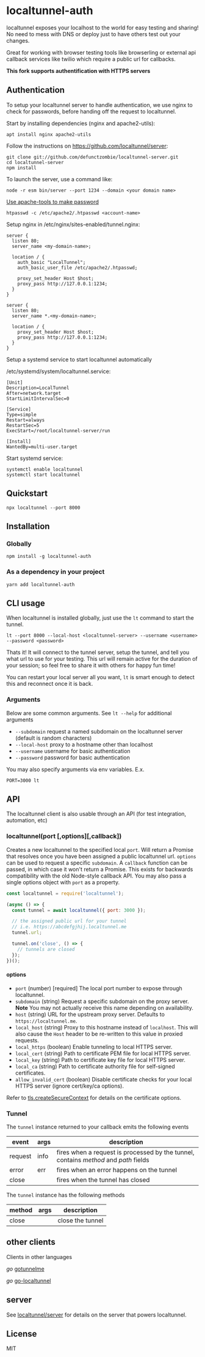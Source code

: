 # localtunnel-auth

localtunnel exposes your localhost to the world for easy testing and sharing! No need to mess with DNS or deploy just to have others test out your changes.

Great for working with browser testing tools like browserling or external api callback services like twilio which require a public url for callbacks.

__This fork supports authentification with HTTPS servers__

## Authentication

To setup your localtunnel server to handle authentication, we use nginx to check for passwords, before handing off the request to localtunnel.

Start by installing dependencies (nginx and apache2-utils):

```
apt install nginx apache2-utils
```

Follow the instructions on https://github.com/localtunnel/server:

```
git clone git://github.com/defunctzombie/localtunnel-server.git
cd localtunnel-server
npm install
```

To launch the server, use a command like:

```
node -r esm bin/server --port 1234 --domain <your domain name>
```

[Use apache-tools to make password](https://docs.nginx.com/nginx/admin-guide/security-controls/configuring-http-basic-authentication/)

```
htpasswd -c /etc/apache2/.htpasswd <account-name>
```

Setup nginx in /etc/nginx/sites-enabled/tunnel.nginx:

```
server {
  listen 80;
  server_name <my-domain-name>;

  location / {
    auth_basic "LocalTunnel";
    auth_basic_user_file /etc/apache2/.htpasswd;

    proxy_set_header Host $host;
    proxy_pass http://127.0.0.1:1234;
  }
}

server {
  listen 80;
  server_name *.<my-domain-name>;

  location / {
    proxy_set_header Host $host;
    proxy_pass http://127.0.0.1:1234;
  }
}
```

Setup a systemd service to start localtunnel automatically

/etc/systemd/system/localtunnel.service:

```
[Unit]
Description=LocalTunnel
After=network.target
StartLimitIntervalSec=0

[Service]
Type=simple
Restart=always
RestartSec=5
ExecStart=/root/localtunnel-server/run

[Install]
WantedBy=multi-user.target
```

Start systemd service:

```
systemctl enable localtunnel
systemctl start localtunnel
```


## Quickstart

```
npx localtunnel --port 8000
```

## Installation

### Globally

```
npm install -g localtunnel-auth
```

### As a dependency in your project

```
yarn add localtunnel-auth
```

## CLI usage

When localtunnel is installed globally, just use the `lt` command to start the tunnel.

```
lt --port 8000 --local-host <localtunnel-server> --username <username> --password <password>
```

Thats it! It will connect to the tunnel server, setup the tunnel, and tell you what url to use for your testing. This url will remain active for the duration of your session; so feel free to share it with others for happy fun time!

You can restart your local server all you want, `lt` is smart enough to detect this and reconnect once it is back.

### Arguments

Below are some common arguments. See `lt --help` for additional arguments

- `--subdomain` request a named subdomain on the localtunnel server (default is random characters)
- `--local-host` proxy to a hostname other than localhost
- `--username` username for basic authentication
- `--password` password for basic authentication

You may also specify arguments via env variables. E.x.

```
PORT=3000 lt
```

## API

The localtunnel client is also usable through an API (for test integration, automation, etc)

### localtunnel(port [,options][,callback])

Creates a new localtunnel to the specified local `port`. Will return a Promise that resolves once you have been assigned a public localtunnel url. `options` can be used to request a specific `subdomain`. A `callback` function can be passed, in which case it won't return a Promise. This exists for backwards compatibility with the old Node-style callback API. You may also pass a single options object with `port` as a property.

```js
const localtunnel = require('localtunnel');

(async () => {
  const tunnel = await localtunnel({ port: 3000 });

  // the assigned public url for your tunnel
  // i.e. https://abcdefgjhij.localtunnel.me
  tunnel.url;

  tunnel.on('close', () => {
    // tunnels are closed
  });
})();
```

#### options

- `port` (number) [required] The local port number to expose through localtunnel.
- `subdomain` (string) Request a specific subdomain on the proxy server. **Note** You may not actually receive this name depending on availability.
- `host` (string) URL for the upstream proxy server. Defaults to `https://localtunnel.me`.
- `local_host` (string) Proxy to this hostname instead of `localhost`. This will also cause the `Host` header to be re-written to this value in proxied requests.
- `local_https` (boolean) Enable tunneling to local HTTPS server.
- `local_cert` (string) Path to certificate PEM file for local HTTPS server.
- `local_key` (string) Path to certificate key file for local HTTPS server.
- `local_ca` (string) Path to certificate authority file for self-signed certificates.
- `allow_invalid_cert` (boolean) Disable certificate checks for your local HTTPS server (ignore cert/key/ca options).

Refer to [tls.createSecureContext](https://nodejs.org/api/tls.html#tls_tls_createsecurecontext_options) for details on the certificate options.

### Tunnel

The `tunnel` instance returned to your callback emits the following events

| event   | args | description                                                                          |
| ------- | ---- | ------------------------------------------------------------------------------------ |
| request | info | fires when a request is processed by the tunnel, contains _method_ and _path_ fields |
| error   | err  | fires when an error happens on the tunnel                                            |
| close   |      | fires when the tunnel has closed                                                     |

The `tunnel` instance has the following methods

| method | args | description      |
| ------ | ---- | ---------------- |
| close  |      | close the tunnel |

## other clients

Clients in other languages

_go_ [gotunnelme](https://github.com/NoahShen/gotunnelme)

_go_ [go-localtunnel](https://github.com/localtunnel/go-localtunnel)

## server

See [localtunnel/server](//github.com/localtunnel/server) for details on the server that powers localtunnel.

## License

MIT

